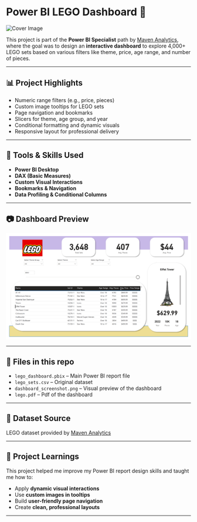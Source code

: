 # Power BI LEGO Dashboard 🚀

![Cover Image](images/lego_train.jpg)

This project is part of the **Power BI Specialist** path by [Maven Analytics](https://www.mavenanalytics.io/), where the goal was to design an **interactive dashboard** to explore 4,000+ LEGO sets based on various filters like theme, price, age range, and number of pieces.

---

## 📊 Project Highlights

- Numeric range filters (e.g., price, pieces)
- Custom image tooltips for LEGO sets
- Page navigation and bookmarks
- Slicers for theme, age group, and year
- Conditional formatting and dynamic visuals
- Responsive layout for professional delivery

---

## 🧩 Tools & Skills Used

- **Power BI Desktop**
- **DAX (Basic Measures)**
- **Custom Visual Interactions**
- **Bookmarks & Navigation**
- **Data Profiling & Conditional Columns**

---

## 📷 Dashboard Preview

![LEGO Dashboard Screenshot](images/dashboard_screenshot.png)

---

## 📁 Files in this repo

- `lego_dashboard.pbix` – Main Power BI report file  
- `lego_sets.csv` – Original dataset  
- `dashboard_screenshot.png` – Visual preview of the dashboard  
- `lego.pdf` – Pdf of the dashboard 

---

## 📌 Dataset Source

LEGO dataset provided by [Maven Analytics](https://www.mavenanalytics.io/project-gallery/project/lego-dataset)

---

## 🧠 Project Learnings

This project helped me improve my Power BI report design skills and taught me how to:
- Apply **dynamic visual interactions**
- Use **custom images in tooltips**
- Build **user-friendly page navigation**
- Create **clean, professional layouts**

---

